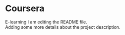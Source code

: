 # Coursera
E-learning
I am editing the README file. 
<br>Adding some more details about the project description.
